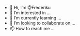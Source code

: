- 👋 Hi, I’m @Frederiku
- 👀 I’m interested in ...
- 🌱 I’m currently learning ...
- 💞️ I’m looking to collaborate on ...
- 📫 How to reach me ...

<!---
Frederiku/Frederiku is a ✨ special ✨ repository because its `README.md` (this file) appears on your GitHub profile.
You can click the Preview link to take a look at your changes.
--->
